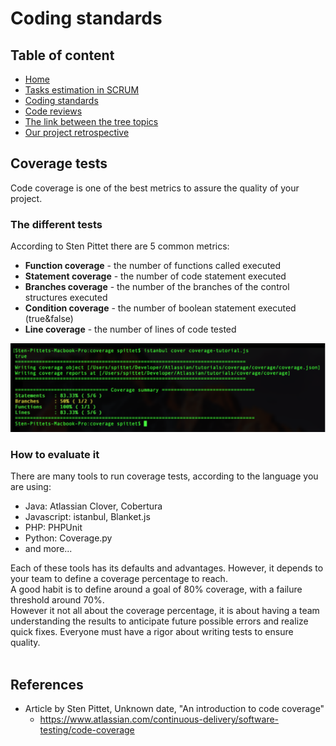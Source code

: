 # Coding standards

## Table of content
* [Home](/README.md)
* [Tasks estimation in SCRUM](/readme-content/tasks-estimation.md)
* [Coding standards](/readme-content/coding-standards.md)
* [Code reviews](/readme-content/code-reviews.md)
* [The link between the tree topics](/readme-content/topics-link.md)
* [Our project retrospective](/readme-content/project-retrospective.md)


## Coverage tests <br>

Code coverage is one of the best metrics to assure the quality of your project.

### The different tests<br>

According to Sten Pittet there are 5 common metrics:<br> 
- <b>Function coverage</b> - the number of functions called executed
- <b>Statement coverage</b> - the number of code statement executed
- <b>Branches coverage</b> - the number of the branches of the control structures executed
- <b>Condition coverage</b> - the number of boolean statement executed (true&false) 
- <b>Line coverage</b> - the number of lines of code tested<br>

<img src="./pictures/coding-standards/coverage-tests/tests-results.png"><br>

### How to evaluate it<br>

There are many tools to run coverage tests, according to the language you are using:<br>
- Java: Atlassian Clover, Cobertura
- Javascript: istanbul, Blanket.js
- PHP: PHPUnit
- Python: Coverage.py<br>
- and more...

Each of these tools has its defaults and advantages. However, it depends to your team to define a coverage percentage to reach.<br>
A good habit is to define around a goal of 80% coverage, with a failure threshold around 70%.<br>
However it not all about the coverage percentage, it is about having a team understanding the results to anticipate future possible errors and realize quick fixes. Everyone must have a rigor about writing tests to ensure quality.<br><br>


## References

- Article by Sten Pittet, Unknown date, "An introduction to code coverage"
    - https://www.atlassian.com/continuous-delivery/software-testing/code-coverage